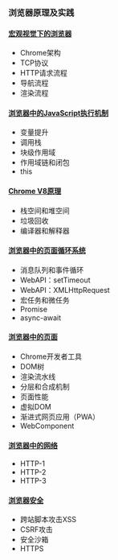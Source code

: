 ### 浏览器原理及实践

#### [宏观视觉下的浏览器](Chrome/brower)
* Chrome架构
* TCP协议
* HTTP请求流程
* 导航流程
* 渲染流程

#### [浏览器中的JavaScript执行机制](Chrome/jsRun)
* 变量提升
* 调用栈
* 块级作用域
* 作用域链和闭包
* this

#### [Chrome V8原理](Chrome/V8)
* 栈空间和堆空间
* 垃圾回收
* 编译器和解释器

#### [浏览器中的页面循环系统](Chrome/)
* 消息队列和事件循环
* WebAPI：setTimeout
* WebAPI：XMLHttpRequest
* 宏任务和微任务
* Promise
* async-await

#### [浏览器中的页面](Chrome/)
* Chrome开发者工具
* DOM树
* 渲染流水线
* 分层和合成机制
* 页面性能
* 虚拟DOM
* 渐进式网页应用（PWA）
* WebComponent

#### [浏览器中的网络](Chrome/)
* HTTP-1
* HTTP-2
* HTTP-3

#### [浏览器安全](Chrome/)
* 跨站脚本攻击XSS
* CSRF攻击
* 安全沙箱
* HTTPS